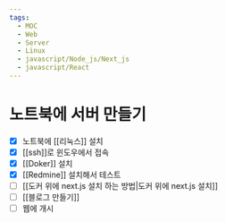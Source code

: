 ```yaml
---
tags:
  - MOC
  - Web
  - Server
  - Linux
  - javascript/Node_js/Next_js
  - javascript/React
---
```

# 노트북에 서버 만들기

- [x] 노트북에 [[리눅스]] 설치
- [x] [[ssh]]로 윈도우에서 접속
- [x] [[Doker]] 설치
- [x] [[Redmine]] 설치해서 테스트
- [ ] [[도커 위에 next.js 설치 하는 방법|도커 위에 next.js 설치]]
- [ ] [[블로그 만들기]]
- [ ] 웹에 개시